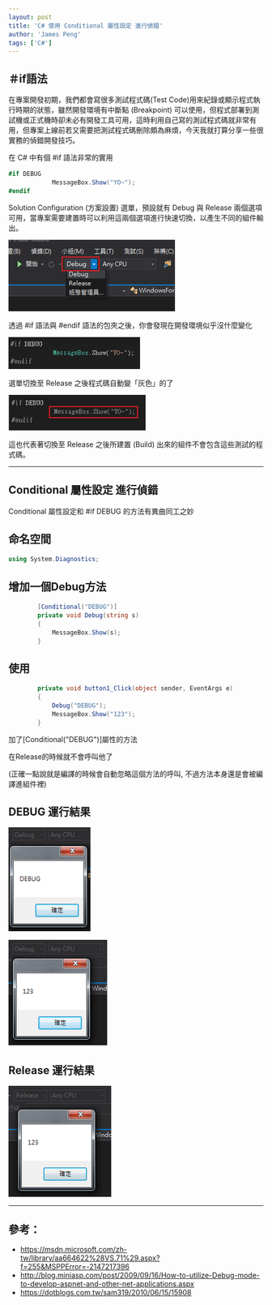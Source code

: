 ```yaml
---
layout: post
title: 'C# 使用 Conditional 屬性設定 進行偵錯'
author: 'James Peng'
tags: ['C#']
---
```


## ＃if語法 ##

在專案開發初期，我們都會寫很多測試程式碼(Test Code)用來紀錄或顯示程式執行時期的狀態，雖然開發環境有中斷點 (Breakpoint) 可以使用，但程式部署到測試機或正式機時卻未必有開發工具可用，這時利用自己寫的測試程式碼就非常有用，但專案上線前若又需要把測試程式碼刪除頗為麻煩，今天我就打算分享一些很實務的偵錯開發技巧。

在 C# 中有個 #if 語法非常的實用

~~~csharp
#if DEBUG
            MessageBox.Show("YO~"); 
#endif
~~~

Solution Configuration (方案設置) 選單，預設就有 Debug 與 Release 兩個選項可用，當專案需要建置時可以利用這兩個選項進行快速切換，以產生不同的組件輸出。

![](..\images\2016-04-16-CSharp_Conditional\aut9QBc.png)

透過 #if 語法與 #endif 語法的包夾之後，你會發現在開發環境似乎沒什麼變化

![](..\images\2016-04-16-CSharp_Conditional\2U6mnCY.png)

選單切換至 Release 之後程式碼自動變「灰色」的了

![](..\images\2016-04-16-CSharp_Conditional\8r67uN3.png)

這也代表著切換至 Release 之後所建置 (Build) 出來的組件不會包含這些測試的程式碼。

----------


## Conditional 屬性設定 進行偵錯 ##

Conditional 屬性設定和 #if DEBUG 的方法有異曲同工之妙


## 命名空間 ##

~~~csharp
using System.Diagnostics;
~~~


## 增加一個Debug方法 ##

~~~csharp
        [Conditional("DEBUG")]
        private void Debug(string s)
        {
            MessageBox.Show(s);
        }
~~~


## 使用 ##

~~~csharp
        private void button1_Click(object sender, EventArgs e)
        {           
            Debug("DEBUG");
            MessageBox.Show("123");
        }
~~~

加了[Conditional("DEBUG")]屬性的方法

在Release的時候就不會呼叫他了

(正確一點說就是編譯的時候會自動忽略這個方法的呼叫, 不過方法本身還是會被編譯進組件裡)

## DEBUG 運行結果 ##

![](..\images\2016-04-16-CSharp_Conditional\Pdfu71U.png)

![](..\images\2016-04-16-CSharp_Conditional\JHkQhpO.png)

## Release 運行結果 ##

![](..\images\2016-04-16-CSharp_Conditional\RpOYQLO.png)

----------


## 參考： ##

- https://msdn.microsoft.com/zh-tw/library/aa664622%28VS.71%29.aspx?f=255&MSPPError=-2147217396
- http://blog.miniasp.com/post/2009/09/16/How-to-utilize-Debug-mode-to-develop-aspnet-and-other-net-applications.aspx
- https://dotblogs.com.tw/sam319/2010/06/15/15908
